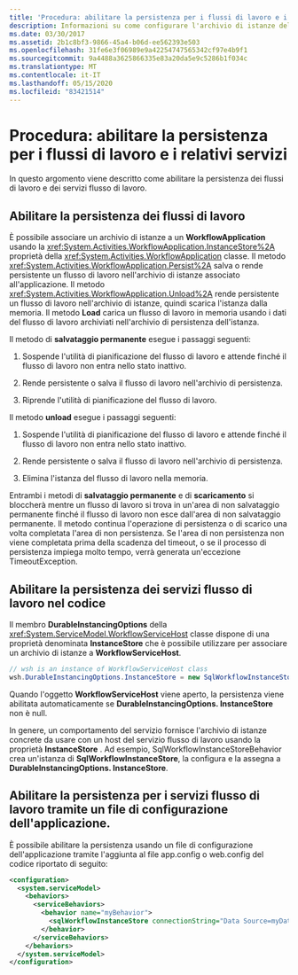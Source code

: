 ```yaml
---
title: 'Procedura: abilitare la persistenza per i flussi di lavoro e i relativi servizi'
description: Informazioni su come configurare l'archivio di istanze del flusso di lavoro SQL per abilitare la persistenza per flussi di lavoro e servizi flusso di lavoro a livello di codice e tramite un file di configurazione
ms.date: 03/30/2017
ms.assetid: 2b1c8bf3-9866-45a4-b06d-ee562393e503
ms.openlocfilehash: 31fe6e3f06989e9a42254747565342cf97e4b9f1
ms.sourcegitcommit: 9a4488a3625866335e83a20da5e9c5286b1f034c
ms.translationtype: MT
ms.contentlocale: it-IT
ms.lasthandoff: 05/15/2020
ms.locfileid: "83421514"
---
```

# <a name="how-to-enable-persistence-for-workflows-and-workflow-services"></a>Procedura: abilitare la persistenza per i flussi di lavoro e i relativi servizi

In questo argomento viene descritto come abilitare la persistenza dei flussi di lavoro e dei servizi flusso di lavoro.

## <a name="enable-persistence-for-workflows"></a>Abilitare la persistenza dei flussi di lavoro

È possibile associare un archivio di istanze a un **WorkflowApplication** usando la <xref:System.Activities.WorkflowApplication.InstanceStore%2A> proprietà della <xref:System.Activities.WorkflowApplication> classe. Il metodo <xref:System.Activities.WorkflowApplication.Persist%2A> salva o rende persistente un flusso di lavoro nell'archivio di istanze associato all'applicazione. Il metodo <xref:System.Activities.WorkflowApplication.Unload%2A> rende persistente un flusso di lavoro nell'archivio di istanze, quindi scarica l'istanza dalla memoria. Il metodo **Load** carica un flusso di lavoro in memoria usando i dati del flusso di lavoro archiviati nell'archivio di persistenza dell'istanza.

Il metodo di **salvataggio permanente** esegue i passaggi seguenti:

1. Sospende l'utilità di pianificazione del flusso di lavoro e attende finché il flusso di lavoro non entra nello stato inattivo.

2. Rende persistente o salva il flusso di lavoro nell'archivio di persistenza.

3. Riprende l'utilità di pianificazione del flusso di lavoro.

 Il metodo **unload** esegue i passaggi seguenti:

1. Sospende l'utilità di pianificazione del flusso di lavoro e attende finché il flusso di lavoro non entra nello stato inattivo.

2. Rende persistente o salva il flusso di lavoro nell'archivio di persistenza.

3. Elimina l'istanza del flusso di lavoro nella memoria.

Entrambi i metodi di **salvataggio permanente** e di **scaricamento** si bloccherà mentre un flusso di lavoro si trova in un'area di non salvataggio permanente finché il flusso di lavoro non esce dall'area di non salvataggio permanente. Il metodo continua l'operazione di persistenza o di scarico una volta completata l'area di non persistenza. Se l'area di non persistenza non viene completata prima della scadenza del timeout, o se il processo di persistenza impiega molto tempo, verrà generata un'eccezione TimeoutException.

## <a name="enable-persistence-for-workflow-services-in-code"></a>Abilitare la persistenza dei servizi flusso di lavoro nel codice

Il membro **DurableInstancingOptions** della <xref:System.ServiceModel.WorkflowServiceHost> classe dispone di una proprietà denominata **InstanceStore** che è possibile utilizzare per associare un archivio di istanze a **WorkflowServiceHost**.

```csharp
// wsh is an instance of WorkflowServiceHost class
wsh.DurableInstancingOptions.InstanceStore = new SqlWorkflowInstanceStore();
```

Quando l'oggetto **WorkflowServiceHost** viene aperto, la persistenza viene abilitata automaticamente se **DurableInstancingOptions. InstanceStore** non è null.

In genere, un comportamento del servizio fornisce l'archivio di istanze concrete da usare con un host del servizio flusso di lavoro usando la proprietà **InstanceStore** . Ad esempio, SqlWorkflowInstanceStoreBehavior crea un'istanza di **SqlWorkflowInstanceStore**, la configura e la assegna a **DurableInstancingOptions. InstanceStore**.

## <a name="enable-persistence-for-workflow-services-using-an-application-configuration-file"></a>Abilitare la persistenza per i servizi flusso di lavoro tramite un file di configurazione dell'applicazione.

È possibile abilitare la persistenza usando un file di configurazione dell'applicazione tramite l'aggiunta al file app.config o web.config del codice riportato di seguito:

```xml
<configuration>
  <system.serviceModel>
    <behaviors>
      <serviceBehaviors>
        <behavior name="myBehavior">
          <sqlWorkflowInstanceStore connectionString="Data Source=myDatabaseServer;Initial Catalog=myPersistenceDatabase" />
        </behavior>
      </serviceBehaviors>
    </behaviors>
  </system.serviceModel>
</configuration>
```
